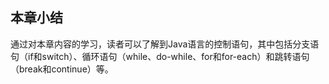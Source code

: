 ## 本章小结

通过对本章内容的学习，读者可以了解到Java语言的控制语句，其中包括分支语句（if和switch）、循环语句（while、do-while、for和for-each）和跳转语句（break和continue）等。